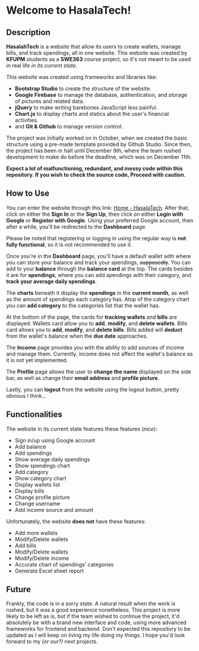 # Welcome to HasalaTech!
## Description
**HasalahTech** is a website that allow its users to create wallets, manage bills, and track spendings, all in one website. This website was created by **KFUPM** students as a **SWE363** course project, so it's not meant to be used in real life *in its current state*.

This website was created using frameworks and libraries like: 
- **Bootstrap Studio** to create the structure of the website.
- **Google Firebase** to manage the database, authentication, and storage of pictures and related data.
- **jQuery** to make writing barebones JavaScript less painful.
- **Chart.js** to display charts and statics about the user's financial activities.
- and **Git & Github** to manage version control.

The project was initially worked on in October, when we created the basic structure using a pre-made template provided by Github Studio. Since then, the project has been in halt until December 9th, where the team rushed development to make do before the deadline, which was on December 11th.

**Expect a lot of malfunctioning, redundant, and messy code within this repository. If you wish to check the source code, Proceed with caution.**

## How to Use
You can enter the website through this link: [Home - HasalaTech](https://hasalatech-14b00.web.app/). After that, click on either the **Sign In** or the **Sign Up**, then click on either **Login with Google** or **Register with Google**. Using your preferred Google account, then after a while, you'll be redirected to the **Dashboard** page.

Please be noted that registering or logging in using the regular way is **not fully functional**, so it is not recommended to use it.

Once you're in the **Dashboard** page, you'll have a default wallet with where you can store your balance and track your spendings, ~~supposedly~~. You can add to your **balance** through the **balance card** at the top. The cards besides it are for **spendings**, where you can add spendings with their category, and **track your average daily spendings**.

The **charts** beneath it display the **spendings** in the **current month**, as well as the amount of spendings each category has. Atop of the category chart you can **add category** to the categories list that the wallet has.

At the bottom of the page, the cards for **tracking wallets** and **bills** are displayed. Wallets card allow you to **add**, **modify**, and **delete wallets**. Bills card allows you to **add**, **modify**, and **delete bills**. Bills added will **deduct** from the wallet's balance when the **due date** approaches.

The **Income** page provides you with the ability to add sources of income and manage them. Currently, income does not affect the wallet's balance as it is not yet implemented.

The **Profile** page allows the user to **change the name** displayed on the side bar, as well as change their **email address** and **profile picture**.

Lastly, you can **logout** from the website using the logout button, pretty obvious I think...

## Functionalities
The website in its current state features these features (*nice*):
- Sign in/up using Google account
- Add balance
- Add spendings
- Show average daily spendings
- Show spendings chart
- Add category
- Show category chart
- Display wallets list
- Display bills
- Change profile picture
- Change username
- Add income source and amount

Unfortunately, the website **does not** have these features:
- Add more wallets
- Modify/Delete wallets
- Add bills
- Modify/Delete wallets
- Modify/Delete income
- Accurate chart of spendings’ categories
- Generate Excel sheet report

## Future
Frankly, the code is in a sorry state. A natural result when the work is rushed, but it was a good experience nonetheless. This project is more likely to be left as is, but if the team wished to continue the project, it'd absolutely be with a brand new interface and code, using more advanced frameworks for frontend and backend. Don't expected this repository to be updated as I will keep on living my life doing my things. I hope you'd look forward to my *(or our?)* next projects.
